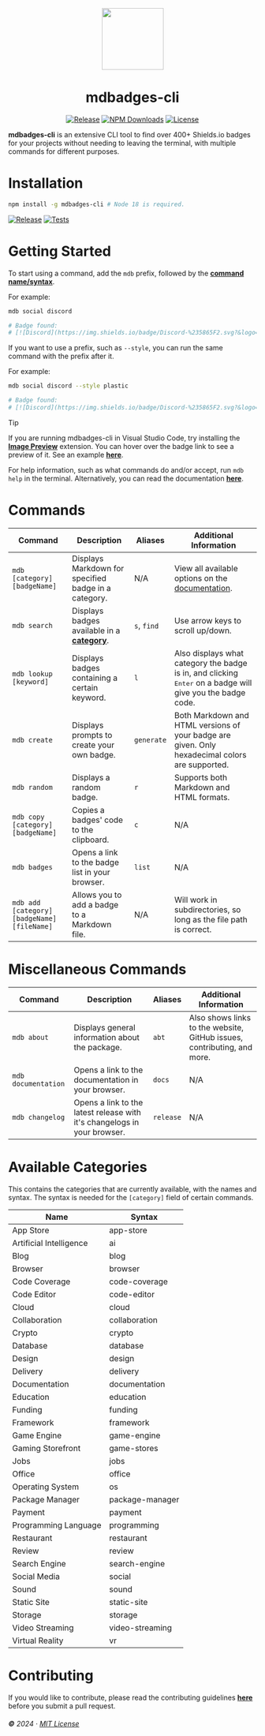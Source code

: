 <div align="center">
  <img src="https://github.com/inttter/mdbadges-cli/assets/73017070/ef4b96c7-d412-40e1-bf0f-ea86e70b97ef" width="125">

# mdbadges-cli

[![Release](https://img.shields.io/npm/v/mdbadges-cli.svg?style=flat&colorA=18181B&colorB=07B0D1&logo=npm&logoColor=eb6f92)][Releases]
[![NPM Downloads](https://img.shields.io/npm/dw/mdbadges-cli.svg?style=flat&colorA=18181B&colorB=07B0D1&logo=npm&logoColor=eb6f92)][NPM Page]
[![License](https://custom-icon-badges.herokuapp.com/github/license/inttter/mdbadges-cli?logo=law&color=07B0D1&logoColor=eb6f92&labelColor=191724)][License]

</div>

**mdbadges-cli** is an extensive CLI tool to find over 400+ Shields.io badges for your projects without needing to leaving the terminal, with multiple commands for different purposes.

# Installation

```bash
npm install -g mdbadges-cli # Node 18 is required.
```

[![Release](https://img.shields.io/github/actions/workflow/status/inttter/mdbadges-cli/test.yml?branch=main&colorA=18181B&colorB=07B0D1&logo=github&logoColor=959DA5&label=Release)][Release Workflow]
[![Tests](https://img.shields.io/github/actions/workflow/status/inttter/mdbadges-cli/test.yml?branch=main&colorA=18181B&colorB=07B0D1&logo=github&logoColor=959DA5&label=Tests)][Test Workflow]

# Getting Started

To start using a command, add the `mdb` prefix, followed by the [**command name/syntax**](#commands). 

For example:

```bash
mdb social discord

# Badge found:
# [![Discord](https://img.shields.io/badge/Discord-%235865F2.svg?&logo=discord&logoColor=white)](#)
```

If you want to use a prefix, such as `--style`, you can run the same command with the prefix after it. 

For example:

```bash
mdb social discord --style plastic

# Badge found:
# [![Discord](https://img.shields.io/badge/Discord-%235865F2.svg?&logo=discord&logoColor=white&style=plastic)](#)
```

> [!TIP]
> If you are running mdbadges-cli in Visual Studio Code, try installing the [**Image Preview**][Extension] extension. You can hover over the badge link to see a preview of it. See an example [**here**](https://github.com/inttter/mdbadges-cli/assets/73017070/f39fc296-25c8-4a2a-846a-cf83eff00cc4).

For help information, such as what commands do and/or accept, run `mdb help` in the terminal. Alternatively, you can read the documentation [**here**][Docs].

# Commands

|   Command      |    Description    |     Aliases      | Additional Information |
|----------|-----------|---------------------------|--------|
`mdb [category] [badgeName]` | Displays Markdown for specified badge in a category. | N/A | View all available options on the [documentation][Docs].
`mdb search` | Displays badges available in a [**category**](#available-categories). | `s`, `find` | Use arrow keys to scroll up/down.
`mdb lookup [keyword]` | Displays badges containing a certain keyword. | `l` | Also displays what category the badge is in, and clicking <kbd>Enter</kbd> on a badge will give you the badge code.
`mdb create` | Displays prompts to create your own badge. | `generate` | Both Markdown and HTML versions of your badge are given. Only hexadecimal colors are supported.
`mdb random` | Displays a random badge. | `r` | Supports both Markdown and HTML formats.
`mdb copy [category] [badgeName]` | Copies a badges' code to the clipboard. | `c` | N/A 
`mdb badges` | Opens a link to the badge list in your browser. | `list` | N/A
`mdb add [category] [badgeName] [fileName]` | Allows you to add a badge to a Markdown file. | N/A | Will work in subdirectories, so long as the file path is correct.

# Miscellaneous Commands

|   Command      |    Description    |     Aliases      | Additional Information |
|----------|-----------|---------------------------|--------|
`mdb about` | Displays general information about the package. | `abt` | Also shows links to the website, GitHub issues, contributing, and more.
`mdb documentation` | Opens a link to the documentation in your browser. | `docs` | N/A
`mdb changelog` | Opens a link to the latest release with it's changelogs in your browser. | `release` | N/A

# Available Categories

This contains the categories that are currently available, with the names and syntax. The syntax is needed for the `[category]` field of certain commands.

| Name | Syntax |
|------|--------|
App Store | app-store
Artificial Intelligence | ai
Blog | blog
Browser | browser
Code Coverage | code-coverage
Code Editor | code-editor
Cloud | cloud
Collaboration | collaboration
Crypto | crypto
Database | database
Design | design
Delivery | delivery
Documentation | documentation
Education | education
Funding | funding
Framework | framework
Game Engine | game-engine
Gaming Storefront | game-stores
Jobs | jobs
Office | office
Operating System | os
Package Manager | package-manager
Payment | payment
Programming Language | programming
Restaurant | restaurant
Review | review
Search Engine | search-engine
Social Media | social
Sound | sound
Static Site | static-site
Storage | storage
Video Streaming | video-streaming
Virtual Reality | vr

# Contributing

If you would like to contribute, please read the contributing guidelines [**here**][Contributing] before you submit a pull request. 

###### **©** 2024 · [MIT License][License]

<!-- Link Definitions -->
[Contributing]: https://github.com/inttter/mdbadges-cli/blob/main/CONTRIBUTING.md
[Docs]: https://docs.mdbcli.xyz/
[Extension]: https://marketplace.visualstudio.com/items?itemName=kisstkondoros.vscode-gutter-preview
[License]: https://github.com/inttter/mdbadges-cli/blob/main/LICENSE/
[NPM Page]: https://www.npmjs.com/package/mdbadges-cli/
[Release Workflow]: https://github.com/inttter/mdbadges-cli/actions/workflows/publish.yml
[Releases]: https://github.com/inttter/mdbadges-cli/releases/
[Test Workflow]: https://github.com/inttter/mdbadges-cli/actions/workflows/test.yml